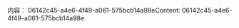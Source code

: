 <span data-ttu-id="49674-101">内容： 06142c45-a4e6-4f49-a061-575bcb14a98e</span><span class="sxs-lookup"><span data-stu-id="49674-101">Content: 06142c45-a4e6-4f49-a061-575bcb14a98e</span></span>